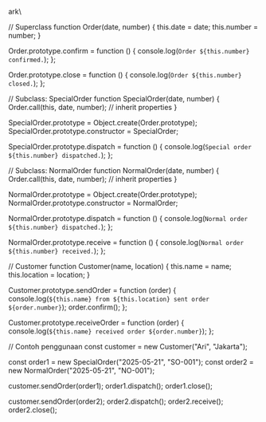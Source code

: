 ark\

// Superclass
function Order(date, number) {
this.date = date;
this.number = number;
}

Order.prototype.confirm = function () {
console.log(`Order ${this.number} confirmed.`);
};

Order.prototype.close = function () {
console.log(`Order ${this.number} closed.`);
};

// Subclass: SpecialOrder
function SpecialOrder(date, number) {
Order.call(this, date, number); // inherit properties
}

SpecialOrder.prototype = Object.create(Order.prototype);
SpecialOrder.prototype.constructor = SpecialOrder;

SpecialOrder.prototype.dispatch = function () {
console.log(`Special order ${this.number} dispatched.`);
};

// Subclass: NormalOrder
function NormalOrder(date, number) {
Order.call(this, date, number); // inherit properties
}

NormalOrder.prototype = Object.create(Order.prototype);
NormalOrder.prototype.constructor = NormalOrder;

NormalOrder.prototype.dispatch = function () {
console.log(`Normal order ${this.number} dispatched.`);
};

NormalOrder.prototype.receive = function () {
console.log(`Normal order ${this.number} received.`);
};

// Customer
function Customer(name, location) {
this.name = name;
this.location = location;
}

Customer.prototype.sendOrder = function (order) {
console.log(`${this.name} from ${this.location} sent order ${order.number}`);
order.confirm();
};

Customer.prototype.receiveOrder = function (order) {
console.log(`${this.name} received order ${order.number}`);
};

// Contoh penggunaan
const customer = new Customer("Ari", "Jakarta");

const order1 = new SpecialOrder("2025-05-21", "SO-001");
const order2 = new NormalOrder("2025-05-21", "NO-001");

customer.sendOrder(order1);
order1.dispatch();
order1.close();

customer.sendOrder(order2);
order2.dispatch();
order2.receive();
order2.close();
